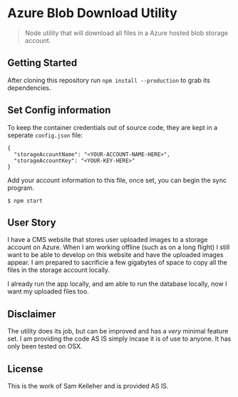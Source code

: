 # Azure Blob Download Utility
> Node utility that will download all files in a Azure hosted blob storage account.

## Getting Started
After cloning this repository run `npm install --production` to grab its dependencies.

## Set Config information
To keep the container credentials out of source code, they are kept in a seperate `config.json` file:

```
{
  "storageAccountName": "<YOUR-ACCOUNT-NAME-HERE>",
  "storageAccountKey": "<YOUR-KEY-HERE>"
}
```

Add your account information to this file, once set, you can begin the sync program.

```
$ npm start
```

## User Story
I have a CMS website that stores user uploaded images to a storage
account on Azure. When I am working offline (such as on a long flight) I
still want to be able to develop on this website and have the uploaded images
appear. I am prepared to sacrificie a few gigabytes of space to copy all
the files in the storage account locally.

I already run the app locally, and am able to run the database
locally, now I want my uploaded files too.

## Disclaimer
The utility does its job, but can be improved and has a _very_ minimal feature
set. I am providing the code AS IS simply incase it is of use to anyone. It
has only been tested on OSX.

## License
This is the work of Sam Kelleher and is provided AS IS.